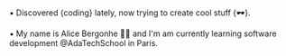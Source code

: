 ▪️ Discovered {coding} lately,
now trying to create cool stuff {🕶}.

▪️ My name is Alice Bergonhe 👋🏻 and I'm am currently learning software development @AdaTechSchool in Paris.
